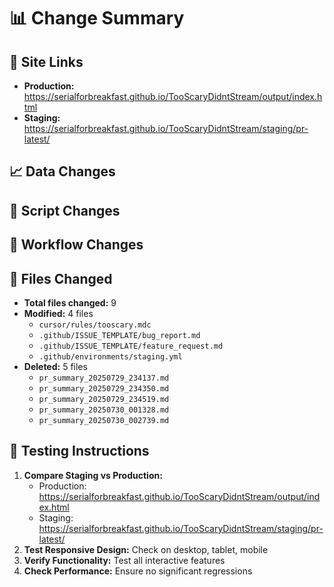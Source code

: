 # 📊 Change Summary

## 🔗 Site Links
- **Production:** https://serialforbreakfast.github.io/TooScaryDidntStream/output/index.html
- **Staging:** https://serialforbreakfast.github.io/TooScaryDidntStream/staging/pr-latest/

## 📈 Data Changes

## 🔧 Script Changes

## 🚀 Workflow Changes

## 📁 Files Changed
- **Total files changed:** 9
- **Modified:** 4 files
  - `cursor/rules/tooscary.mdc`
  - `.github/ISSUE_TEMPLATE/bug_report.md`
  - `.github/ISSUE_TEMPLATE/feature_request.md`
  - `.github/environments/staging.yml`
- **Deleted:** 5 files
  - `pr_summary_20250729_234137.md`
  - `pr_summary_20250729_234350.md`
  - `pr_summary_20250729_234519.md`
  - `pr_summary_20250730_001328.md`
  - `pr_summary_20250730_002739.md`

## 🧪 Testing Instructions
1. **Compare Staging vs Production:**
   - Production: https://serialforbreakfast.github.io/TooScaryDidntStream/output/index.html
   - Staging: https://serialforbreakfast.github.io/TooScaryDidntStream/staging/pr-latest/
2. **Test Responsive Design:** Check on desktop, tablet, mobile
3. **Verify Functionality:** Test all interactive features
4. **Check Performance:** Ensure no significant regressions

